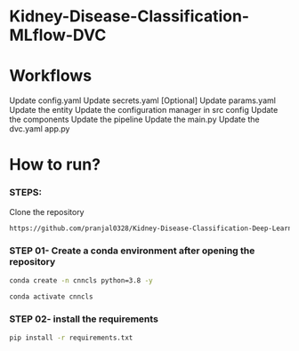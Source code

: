 # Kidney-Disease-Classification-MLflow-DVC

# Workflows
Update config.yaml
Update secrets.yaml [Optional]
Update params.yaml
Update the entity
Update the configuration manager in src config
Update the components
Update the pipeline
Update the main.py
Update the dvc.yaml
app.py

# How to run?
### STEPS:
Clone the repository

```bash
https://github.com/pranjal0328/Kidney-Disease-Classification-Deep-Learning-Project
```
### STEP 01- Create a conda environment after opening the repository
```bash
conda create -n cnncls python=3.8 -y
```
```bash
conda activate cnncls
```
### STEP 02- install the requirements
```bash
pip install -r requirements.txt
```

